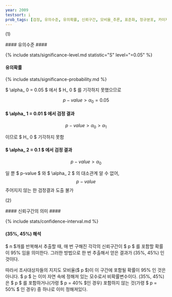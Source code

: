 ```yaml
---
year: 2009
testsort: i
prob_tags: [검정, 유의수준, 유의확률, 신뢰구간, 모비율_추론, 표준화, 정규분포, 카이제곱분포, T분포, F분포, 대수의_법칙]
---
```

(1)

<div>
#### 유의수준 ####

{% include stats/significance-level.md statistic="S" level="=0.05" %}

#### 유의확률 ####

{% include stats/significance-probability.md %}

$ \alpha_ 0 = 0.05 $ 에서 $ H_ 0  $ 를 기각하지 못했으므로

$$ p-value > \alpha_ 0 = 0.05 $$

#### $ \alpha_ 1 = 0.01 $ 에서 검정 결과 ####

$$ p-value > \alpha_ 0 > \alpha_ 1 $$

이므로 $ H_ 0 $ 기각하지 못함

#### $ \alpha_ 2 = 0.1 $ 에서 검정 결과 ####

$$ p-value > \alpha_ 0 $$

일 뿐 $ p-value $ 와  $ \alpha_ 2 $ 의 대소관계 알 수 없어, $$ p-value $$ 주어지지 않는 한 검정결과 도출 불가

</div>

(2)

<div>
#### 신뢰구간의 의미 ####

{% include stats/confidence-interval.md %}

#### (35%, 45%) 해석 ####
$ n $개를 반복해서 추출할 때, 매 번 구해진 각각의 신뢰구간이 $ p $ 를 포함할 확률이 95% 임을 의미한다.
그러한 방법으로 한 번 추출해서 얻은 결과가 (35%, 45%) 인 것이다.

따라서 조사대상자들의 지지도 모비율($ p $)이 이 구간에 포함될 확률이 95% 인 것은 아니다.
$ p $ 는 이미 자연 속에 정해져 있는 모수로서 비확률변수이다.
(35%, 45%) 은 $ p $ 를 포함하거나(가령 $ p = 40% $인 경우) 포함하지 않는 것(가령 $ p = 50% $ 인 경우) 중 하나로 이미 정해져있다.

</div>